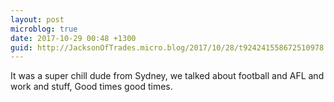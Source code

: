 ```yaml
---
layout: post
microblog: true
date: 2017-10-29 00:48 +1300
guid: http://JacksonOfTrades.micro.blog/2017/10/28/t924241558672510978.html
---
```

It was a super chill dude from Sydney, we talked about football and AFL and work and stuff, Good times good times.
